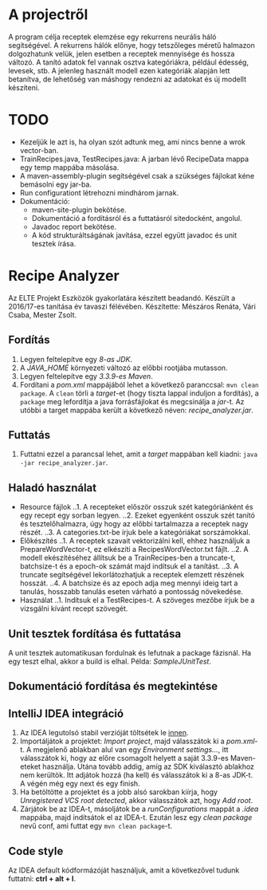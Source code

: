 # A projectről

A program célja receptek elemzése egy rekurrens neurális háló segítségével. A rekurrens hálók előnye, hogy tetszőleges méretű halmazon dolgozhatunk velük, jelen esetben a receptek mennyisége és hossza változó.
A tanító adatok fel vannak osztva kategóriákra, például édesség, levesek, stb. A jelenleg használt modell ezen kategóriák alapján lett betanítva, de lehetőség van máshogy rendezni az adatokat és új modellt készíteni.

# TODO

- Kezeljük le azt is, ha olyan szót adtunk meg, ami nincs benne a wrok vector-ban.
- TrainRecipes.java, TestRecipes.java: A jarban lévő RecipeData mappa egy temp mappába másolása.
- A maven-assembly-plugin segítségével csak a szükséges fájlokat kéne bemásolni egy jar-ba.
- Run configurationt létrehozni mindhárom jarnak.
- Dokumentáció:
    - maven-site-plugin bekötése.
    - Dokumentáció a fordításról és a futtatásról sitedocként, angolul.
    - Javadoc report bekötése.
    - A kód strukturáltságának javítása, ezzel együtt javadoc és unit tesztek írása.

# Recipe Analyzer

Az ELTE Projekt Eszközök gyakorlatára készített beadandó. Készült a 2016/17-es tanítása év tavaszi félévében. Készítette: Mészáros Renáta, Vári Csaba, Mester Zsolt.

## Fordítás

1. Legyen feltelepítve egy *8-as JDK*.
2. A *JAVA_HOME* környezeti változó az előbbi rootjába mutasson.
2. Legyen feltelepítve egy *3.3.9-es Maven*.
3. Fordítani a *pom.xml* mappájából lehet a következő paranccsal: `mvn clean package`. A `clean` törli a *target*-et (hogy tiszta lappal induljon a fordítás), a `package` meg lefordítja a java forrásfájlokat és megcsinálja a *jar*-t. Az utóbbi a target mappába került a következő néven: *recipe_analyzer.jar*.

## Futtatás

1. Futtatni ezzel a parancsal lehet, amit a *target* mappában kell kiadni: `java -jar recipe_analyzer.jar`.

## Haladó használat

* Resource fájlok
..1. A recepteket először osszuk szét kategóriánként és egy recept egy sorban legyen.
..2. Ezeket egyenként osszuk szét tanító és tesztelőhalmazra, úgy hogy az előbbi tartalmazza a receptek nagy részét.
..3. A categories.txt-be írjuk bele a kategóriákat sorszámokkal.
* Előkészítés
..1. A receptek szavait vektorizálni kell, ehhez használjuk a PrepareWordVector-t, ez elkészíti a RecipesWordVector.txt fájlt.
..2. A modell ekészítéséhez állítsuk be a TrainRecipes-ben a truncate-t, batchsize-t és a epoch-ok számát majd indítsuk el a tanítást.
..3. A truncate segítségével lekorlátozhatjuk a receptek elemzett részének hosszát.
..4. A batchsize és az epoch adja meg mennyi ideig tart a tanulás, hosszabb tanulás eseten várható a pontosság növekedése.
* Használat
..1. Indítsuk el a TestRecipes-t. A szöveges mezőbe írjuk be a vizsgálni kívánt recept szövegét.


## Unit tesztek fordítása és futtatása

A unit tesztek automatikusan fordulnak és lefutnak a package fázisnál. Ha egy teszt elhal, akkor a build is elhal. Példa: *SampleJUnitTest*.

## Dokumentáció fordítása és megtekintése

## IntelliJ IDEA integráció

1. Az IDEA legutolsó stabil verzióját töltsétek le [innen](https://www.jetbrains.com/idea/download/).
2. Importáljátok a projektet: *Import project*, majd válasszátok ki a *pom.xml*-t. A megjelenő ablakban alul van egy *Environment settings...*, itt válasszátok ki, hogy az előre csomagolt helyett a saját 3.3.9-es Maven-eteket használja. Utána tovább addig, amíg az SDK kiválasztó ablakhoz nem kerültök. Itt adjátok hozzá (ha kell) és válasszátok ki a 8-as JDK-t. A végén még egy next és egy finish.
3. Ha betöltötte a projektet és a jobb alsó sarokban kiírja, hogy *Unregistered VCS root detected*, akkor válasszátok azt, hogy *Add root*.
4. Zárjátok be az IDEA-t, másoljátok be a *runConfigurations* mappát a *.idea* mappába, majd indítsátok el az IDEA-t. Ezután lesz egy *clean package* nevű conf, ami futtat egy `mvn clean package`-t.

## Code style

Az IDEA default kódformázóját használjuk, amit a következővel tudunk futtatni: **ctrl + alt + l**.

